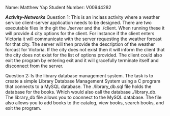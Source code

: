 Name: Matthew Yap
Student Number: V00944282

***Activity-Networks***
Question 1:
This is an inclass activity where a weather service client-server application needs to be designed. There are two executable files in the git the ./server and the ./client. 
When running these it will provide 4 city options for the client. For instance if the client enters Victoria it will communicate with the server requesting the weather forcast for
that city. The server will then provide the description of the weather forcast for Victoria. If the city does not exist then it will inform the client that the city does not exist
for the list of options provided. The client could also exit the program by entering exit and it will gracefully terminate itself and disconnect from the server. 

Question 2:
Is the library database management system. The task is to create a simple Library Database Management System using a C program that connects to a MySQL database. The ./library_db.sql file
holds the database for the books. Which would also call the database ./library_db. The library_db file allows you to coonnect to the MySQL database. The file also allows you to add books to the 
catalog, view books, search books, and exit the program.   
